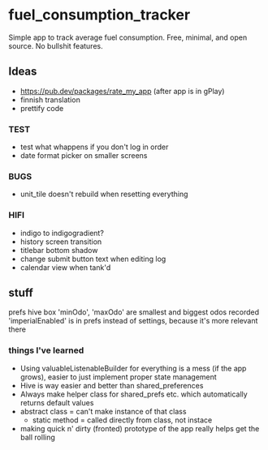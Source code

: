 # fuel_consumption_tracker

Simple app to track average fuel consumption. Free, minimal, and open source. No bullshit features.

## Ideas

- https://pub.dev/packages/rate_my_app (after app is in gPlay)
- finnish translation
- prettify code


### TEST

- test what whappens if you don't log in order
- date format picker on smaller screens


### BUGS

- unit_tile doesn't rebuild when resetting everything


### HIFI

- indigo to indigogradient?
- history screen transition
- titlebar bottom shadow
- change submit button text when editing log
- calendar view when tank'd


## stuff

prefs hive box
    'minOdo', 'maxOdo' are smallest and biggest odos recorded
    'imperialEnabled' is in prefs instead of settings, because it's more relevant there


### things I've learned

- Using valuableListenableBuilder for everything is a mess (if the app grows), easier to just implement proper state management
- Hive is way easier and better than shared_preferences
- Always make helper class for shared_prefs etc. which automatically returns default values
- abstract class = can't make instance of that class
    - static method = called directly from class, not instace
- making quick n' dirty (fronted) prototype of the app really helps get the ball rolling